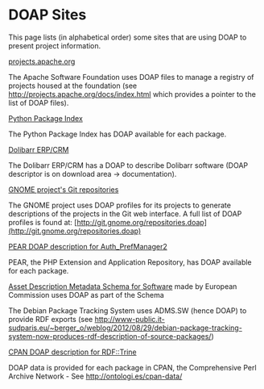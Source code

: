 # DOAP Sites

This page lists (in alphabetical order) some sites that are using DOAP to present project information.

[projects.apache.org](http://projects.apache.org/)

The Apache Software Foundation uses DOAP files to manage a registry of projects housed at the foundation (see http://projects.apache.org/docs/index.html which provides a pointer to the list of DOAP files).

[Python Package Index](http://pypi.python.org/)

The Python Package Index has DOAP available for each package.

[Dolibarr ERP/CRM](http://www.dolibarr.org/)

The Dolibarr ERP/CRM has a DOAP to describe Dolibarr software (DOAP descriptor is on download area -> documentation).

[GNOME project's Git repositories](http://git.gnome.org/cgit/)

The GNOME project uses DOAP profiles for its projects to generate descriptions of the projects in the Git web interface. A full list of DOAP profiles is found at: [http://git.gnome.org/repositories.doap](http://git.gnome.org/repositories.doap)

[PEAR DOAP description for Auth_PrefManager2](http://pear.php.net/package/Auth_PrefManager2/doap)

PEAR, the PHP Extension and Application Repository, has DOAP available for each package.

[Asset Description Metadata Schema for Software](https://joinup.ec.europa.eu/asset/adms_foss/description) made by European Commission uses DOAP as part of the Schema

The Debian Package Tracking System uses ADMS.SW (hence DOAP) to provide RDF exports (see http://www-public.it-sudparis.eu/~berger_o/weblog/2012/08/29/debian-package-tracking-system-now-produces-rdf-description-of-source-packages/)

[CPAN DOAP description for RDF::Trine](http://ontologi.es/cpan-data/dist/RDF-Trine/project)

DOAP data is provided for each package in CPAN, the Comprehensive Perl Archive Network - See http://ontologi.es/cpan-data/